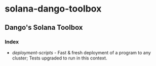 # solana-dango-toolbox

## Dango's Solana Toolbox

### Index

- *deployment-scripts* - Fast & fresh deployment of a program to any cluster; Tests upgraded to run in this context.
